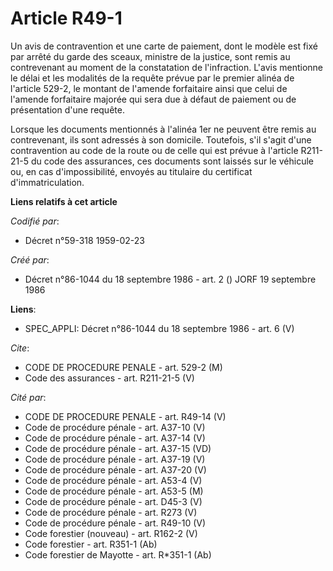 # Article R49-1

Un avis de contravention et une carte de paiement, dont le modèle est fixé par arrêté du garde des sceaux, ministre de la
justice, sont remis au contrevenant au moment de la constatation de l'infraction. L'avis mentionne le délai et les modalités
de la requête prévue par le premier alinéa de l'article 529-2, le montant de l'amende forfaitaire ainsi que celui de l'amende
forfaitaire majorée qui sera due à défaut de paiement ou de présentation d'une requête.

Lorsque les documents mentionnés à l'alinéa 1er ne peuvent être remis au contrevenant, ils sont adressés à son domicile.
Toutefois, s'il s'agit d'une contravention au code de la route ou de celle qui est prévue à l'article R211-21-5 du code des
assurances, ces documents sont laissés sur le véhicule ou, en cas d'impossibilité, envoyés au titulaire du certificat
d'immatriculation.

**Liens relatifs à cet article**

_Codifié par_:

  - Décret n°59-318 1959-02-23

_Créé par_:

  - Décret n°86-1044 du 18 septembre 1986 - art. 2 () JORF 19 septembre 1986

**Liens**:

  - SPEC_APPLI: Décret n°86-1044 du 18 septembre 1986 - art. 6 (V)

_Cite_:

  - CODE DE PROCEDURE PENALE - art. 529-2 (M)
  - Code des assurances - art. R211-21-5 (V)

_Cité par_:

  - CODE DE PROCEDURE PENALE - art. R49-14 (V)
  - Code de procédure pénale - art. A37-10 (V)
  - Code de procédure pénale - art. A37-14 (V)
  - Code de procédure pénale - art. A37-15 (VD)
  - Code de procédure pénale - art. A37-19 (V)
  - Code de procédure pénale - art. A37-20 (V)
  - Code de procédure pénale - art. A53-4 (V)
  - Code de procédure pénale - art. A53-5 (M)
  - Code de procédure pénale - art. D45-3 (V)
  - Code de procédure pénale - art. R273 (V)
  - Code de procédure pénale - art. R49-10 (V)
  - Code forestier (nouveau) - art. R162-2 (V)
  - Code forestier - art. R351-1 (Ab)
  - Code forestier de Mayotte - art. R*351-1 (Ab)
